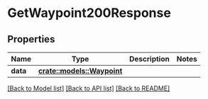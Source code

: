 # GetWaypoint200Response

## Properties

Name | Type | Description | Notes
------------ | ------------- | ------------- | -------------
**data** | [**crate::models::Waypoint**](Waypoint.md) |  | 

[[Back to Model list]](../README.md#documentation-for-models) [[Back to API list]](../README.md#documentation-for-api-endpoints) [[Back to README]](../README.md)


